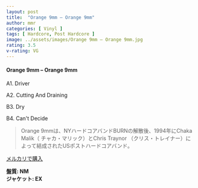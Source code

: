 ```yaml
---
layout: post
title:  "Orange 9mm – Orange 9mm"
author: mmr
categories: [ Vinyl ]
tags: [ Hardcore, Post Hardcore ]
image: ../assets/images/Orange 9mm – Orange 9mm.jpg
rating: 3.5
v-rating: VG
---
```


#### Orange 9mm – Orange 9mm

A1. Driver

A2. Cutting And Draining

B3. Dry

B4. Can't Decide

> Orange 9mmは、NYハードコアバンドBURNの解散後、1994年にChaka Malik（ チャカ・マリック）とChris Traynor （クリス・トレイナー）によって結成されたUSポストハードコアバンド。

[メルカリで購入](https://jp.mercari.com/item/m11216499808)

<div class="mt-4 mb-4 d-flex align-items-center">
<strong class="mr-1">盤質: NM</strong>
</div>
<div class="mt-4 mb-4 d-flex align-items-center">
<strong class="mr-1">ジャケット: EX</strong>
</div>
